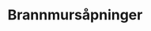 ---
title: Brannmursåpninger
keywords: brannmur
summary: "This is just a sample topic..."
sidebar: prod_sidebar
permalink: prod_brannmur.html
folder: prod
---